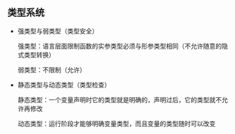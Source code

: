 ## 类型系统

- 强类型与弱类型（类型安全）

    强类型：语言层面限制函数的实参类型必须与形参类型相同（不允许随意的隐式类型转换）

    弱类型：不限制（允许）


- 静态类型与动态类型（类型检查）

    静态类型：一个变量声明时它的类型就是明确的，声明过后，它的类型就不允许再修改

    动态类型：运行阶段才能够明确变量类型，而且变量的类型随时可以改变


